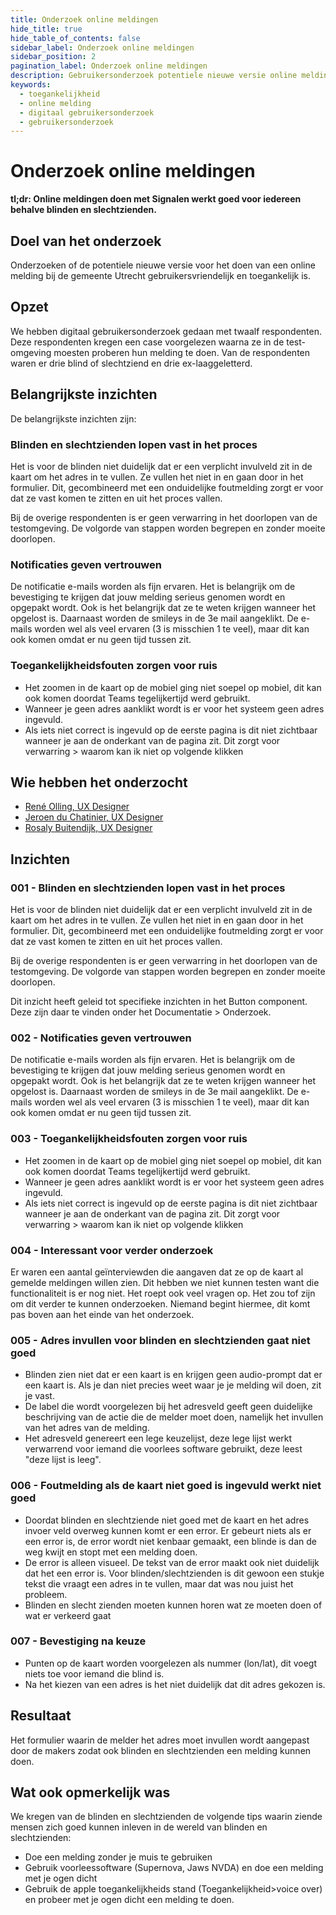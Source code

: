```yaml
---
title: Onderzoek online meldingen
hide_title: true
hide_table_of_contents: false
sidebar_label: Onderzoek online meldingen
sidebar_position: 2
pagination_label: Onderzoek online meldingen
description: Gebruikersonderzoek potentiele nieuwe versie online melding bij de gemeente Utrecht.
keywords:
  - toegankelijkheid
  - online melding
  - digitaal gebruikersonderzoek
  - gebruikersonderzoek
---
```

<!-- @license CC0-1.0 -->

# Onderzoek online meldingen

**tl;dr: Online meldingen doen met Signalen werkt goed voor iedereen behalve blinden en slechtzienden.**

## Doel van het onderzoek

Onderzoeken of de potentiele nieuwe versie voor het doen van een online melding bij de gemeente Utrecht gebruikersvriendelijk en toegankelijk is.

## Opzet

We hebben digitaal gebruikersonderzoek gedaan met twaalf respondenten. Deze respondenten kregen een case voorgelezen waarna ze in de test-omgeving moesten proberen hun melding te doen.
Van de respondenten waren er drie blind of slechtziend en drie ex-laaggeletterd.

## Belangrijkste inzichten

De belangrijkste inzichten zijn:

### Blinden en slechtzienden lopen vast in het proces

Het is voor de blinden niet duidelijk dat er een verplicht invulveld zit in de kaart om het adres in te vullen. Ze vullen het niet in en gaan door in het formulier. Dit, gecombineerd met een onduidelijke foutmelding zorgt er voor dat ze vast komen te zitten en uit het proces vallen.

Bij de overige respondenten is er geen verwarring in het doorlopen van de testomgeving. De volgorde van stappen worden begrepen en zonder moeite doorlopen.

### Notificaties geven vertrouwen

De notificatie e-mails worden als fijn ervaren. Het is belangrijk om de bevestiging te krijgen dat jouw melding serieus genomen wordt en opgepakt wordt. Ook is het belangrijk dat ze te weten krijgen wanneer het opgelost is. Daarnaast worden de smileys in de 3e mail aangeklikt. De e-mails worden wel als veel ervaren (3 is misschien 1 te veel), maar dit kan ook komen omdat er nu geen tijd tussen zit.

### Toegankelijkheidsfouten zorgen voor ruis

- Het zoomen in de kaart op de mobiel ging niet soepel op mobiel, dit kan ook komen doordat Teams tegelijkertijd werd gebruikt.
- Wanneer je geen adres aanklikt wordt is er voor het systeem geen adres ingevuld.
- Als iets niet correct is ingevuld op de eerste pagina is dit niet zichtbaar wanneer je aan de onderkant van de pagina zit. Dit zorgt voor verwarring > waarom kan ik niet op volgende klikken

## Wie hebben het onderzocht

- [René Olling, UX Designer](mailto:r.olling@utrecht.nl)
- [Jeroen du Chatinier, UX Designer](mailto:j.du.chatinier@utrecht.nl)
- [Rosaly Buitendijk, UX Designer](mailto:rosaly.buitendijk@utrecht.nl)

## Inzichten

### 001 - Blinden en slechtzienden lopen vast in het proces

Het is voor de blinden niet duidelijk dat er een verplicht invulveld zit in de kaart om het adres in te vullen. Ze vullen het niet in en gaan door in het formulier. Dit, gecombineerd met een onduidelijke foutmelding zorgt er voor dat ze vast komen te zitten en uit het proces vallen.

Bij de overige respondenten is er geen verwarring in het doorlopen van de testomgeving. De volgorde van stappen worden begrepen en zonder moeite doorlopen.

Dit inzicht heeft geleid tot specifieke inzichten in het Button component. Deze zijn daar te vinden onder het Documentatie > Onderzoek.

### 002 - Notificaties geven vertrouwen

De notificatie e-mails worden als fijn ervaren. Het is belangrijk om de bevestiging te krijgen dat jouw melding serieus genomen wordt en opgepakt wordt. Ook is het belangrijk dat ze te weten krijgen wanneer het opgelost is. Daarnaast worden de smileys in de 3e mail aangeklikt. De e-mails worden wel als veel ervaren (3 is misschien 1 te veel), maar dit kan ook komen omdat er nu geen tijd tussen zit.

### 003 - Toegankelijkheidsfouten zorgen voor ruis

- Het zoomen in de kaart op de mobiel ging niet soepel op mobiel, dit kan ook komen doordat Teams tegelijkertijd werd gebruikt.
- Wanneer je geen adres aanklikt wordt is er voor het systeem geen adres ingevuld.
- Als iets niet correct is ingevuld op de eerste pagina is dit niet zichtbaar wanneer je aan de onderkant van de pagina zit. Dit zorgt voor verwarring > waarom kan ik niet op volgende klikken

### 004 - Interessant voor verder onderzoek

Er waren een aantal geïnterviewden die aangaven dat ze op de kaart al gemelde meldingen willen zien. Dit hebben we niet kunnen testen want die functionaliteit is er nog niet. Het roept ook veel vragen op. Het zou tof zijn om dit verder te kunnen onderzoeken. Niemand begint hiermee, dit komt pas boven aan het einde van het onderzoek.

### 005 - Adres invullen voor blinden en slechtzienden gaat niet goed

- Blinden zien niet dat er een kaart is en krijgen geen audio-prompt dat er een kaart is. Als je dan niet precies weet waar je je melding wil doen, zit je vast.
- De label die wordt voorgelezen bij het adresveld geeft geen duidelijke beschrijving van de actie die de melder moet doen, namelijk het invullen van het adres van de melding.
- Het adresveld genereert een lege keuzelijst, deze lege lijst werkt verwarrend voor iemand die voorlees software gebruikt, deze leest "deze lijst is leeg".

### 006 - Foutmelding als de kaart niet goed is ingevuld werkt niet goed

- Doordat blinden en slechtziende niet goed met de kaart en het adres invoer veld overweg kunnen komt er een error. Er gebeurt niets als er een error is, de error wordt niet kenbaar gemaakt, een blinde is dan de weg kwijt en stopt met een melding doen.
- De error is alleen visueel. De tekst van de error maakt ook niet duidelijk dat het een error is. Voor blinden/slechtzienden is dit gewoon een stukje tekst die vraagt een adres in te vullen, maar dat was nou juist het probleem.
- Blinden en slecht zienden moeten kunnen horen wat ze moeten doen of wat er verkeerd gaat

### 007 - Bevestiging na keuze

- Punten op de kaart worden voorgelezen als nummer (lon/lat), dit voegt niets toe voor iemand die blind is.
- Na het kiezen van een adres is het niet duidelijk dat dit adres gekozen is.

## Resultaat

Het formulier waarin de melder het adres moet invullen wordt aangepast door de makers zodat ook blinden en slechtzienden een melding kunnen doen.

## Wat ook opmerkelijk was

We kregen van de blinden en slechtzienden de volgende tips waarin ziende mensen zich goed kunnen inleven in de wereld van blinden en slechtzienden:

- Doe een melding zonder je muis te gebruiken
- Gebruik voorleessoftware (Supernova, Jaws NVDA) en doe een melding met je ogen dicht
- Gebruik de apple toegankelijkheids stand (Toegankelijkheid>voice over) en probeer met je ogen dicht een melding te doen.
